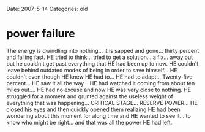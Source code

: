 Date: 2007-5-14
Categories: old

# power failure

The energy is dwindling into nothing... it is sapped and gone... thirty percent and falling fast.  HE tried to think... tried to get a solution... a fix... away out but he couldn't get past everything that HE had been up to now.  HE couldn't leave behind outdated modes of being in order to save himself... HE couldn't even though HE knew HE had to...  HE had to adapt... Twenty-five percent... HE saw it all the way... HE had watched it coming from about ten miles out.... HE had no excuse and now HE was very close to nothing.  HE struggled for a moment and grunted against the useless weight of everything that was happening... CRITICAL STAGE... RESERVE POWER... HE closed his eyes and then quickly opened them realizing HE had been wondering about this moment for along time and HE wanted to see it... to know who might be right... and that was all the power HE had left.
